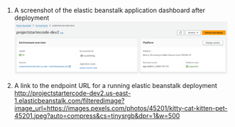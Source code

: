 
1. A screenshot of the elastic beanstalk application dashboard after deployment
   ![image](https://github.com/luongba/full-stack-apps-aws/blob/main/deployment_screenshot/Screenshot.png)

2. A link to the endpoint URL for a running elastic beanstalk deployment
  http://projectstartercode-dev2.us-east-1.elasticbeanstalk.com/filteredimage?image_url=https://images.pexels.com/photos/45201/kitty-cat-kitten-pet-45201.jpeg?auto=compress&cs=tinysrgb&dpr=1&w=500
